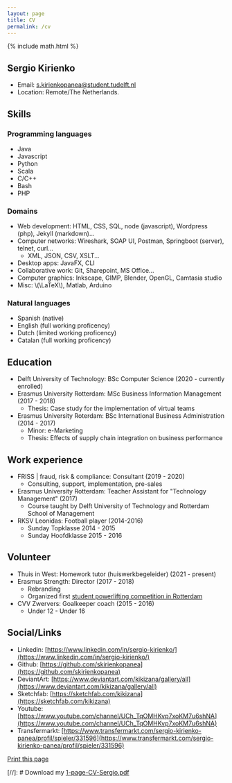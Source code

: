 ```yaml
---
layout: page
title: CV
permalink: /cv
---
```

{% include math.html %}

## Sergio Kirienko
* Email: s.kirienkopanea@student.tudelft.nl
* Location: Remote/The Netherlands.

## Skills
### Programming languages
* Java
* Javascript
* Python
* Scala
* C/C++
* Bash
* PHP
<!--More languages will go here as soon as I publish a github project. Then remove Natural language jitter to fit all in 1 page--> 

<!--Big data frameworks will go here-->

### Domains
* Web development: HTML, CSS, SQL, node (javascript), Wordpress (php), Jekyll (markdown)...
* Computer networks: Wireshark, SOAP UI, Postman, Springboot (server), telnet, curl...
  * XML, JSON, CSV, XSLT...
* Desktop apps: JavaFX, CLI
* Collaborative work: Git, Sharepoint, MS Office...
* Computer graphics: Inkscape, GIMP, Blender, OpenGL, Camtasia studio
* Misc: \\(\LaTeX\\), Matlab, Arduino

### Natural languages
* Spanish (native)
* English (full working proficency)
* Dutch (limited working proficency)
* Catalan (full working proficency)

## Education
* Delft University of Technology: BSc Computer Science (2020 - currently enrolled)
* Erasmus University Rotterdam: MSc Business Information Management (2017 - 2018)
  * Thesis: Case study for the implementation of virtual teams
* Erasmus University Roterdam: BSc International Business Administration (2014 - 2017)
  * Minor: e-Marketing
  * Thesis: Effects of supply chain integration on business performance

## Work experience
* FRISS \| fraud, risk & compliance: Consultant (2019 - 2020)
  * Consulting, support, implementation, pre-sales
* Erasmus University Rotterdam: Teacher Assistant for "Technology Management" (2017)
  * Course taught by Delft University of Technology and Rotterdam School of Management
* RKSV Leonidas: Football player (2014-2016)
  * Sunday Topklasse 2014 - 2015
  * Sunday Hoofdklasse 2015 - 2016

## Volunteer
* Thuis in West: Homework tutor (huiswerkbegeleider) (2021 - present)
* Erasmus Strength: Director (2017 - 2018)
  * Rebranding
  * Organized first [student powerlifting competition in Rotterdam](https://www.youtube.com/watch?v=qGqPqr8v-oY)
* CVV Zwervers: Goalkeeper coach (2015 - 2016)
  * Under 12 - Under 16

## Social/Links
* Linkedin: [https://www.linkedin.com/in/sergio-kirienko/](https://www.linkedin.com/in/sergio-kirienko/)
* Github: [https://github.com/skirienkopanea](https://github.com/skirienkopanea)
* DeviantArt: [https://www.deviantart.com/kikizana/gallery/all](https://www.deviantart.com/kikizana/gallery/all)
* Sketchfab: [https://sketchfab.com/kikizana](https://sketchfab.com/kikizana)
* Youtube: [https://www.youtube.com/channel/UCh_TqOMHKvp7xoKM7u6shNA](https://www.youtube.com/channel/UCh_TqOMHKvp7xoKM7u6shNA)
* Transfermarkt: [https://www.transfermarkt.com/sergio-kirienko-panea/profil/spieler/331596](https://www.transfermarkt.com/sergio-kirienko-panea/profil/spieler/331596)

<div class="noprint">
<a onclick="window.print();" href="#print">Print this page</a>
</div>

[//]: # Download my [1-page-CV-Sergio.pdf]("todo")
